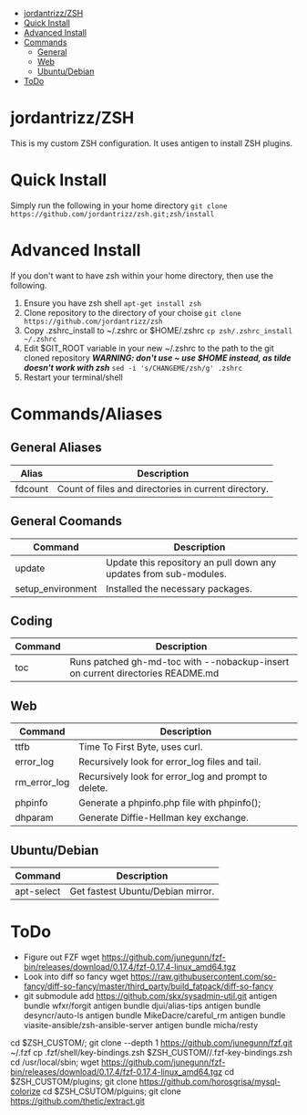 <!--ts-->
   * [jordantrizz/ZSH](#jordantrizzzsh)
   * [Quick Install](#quick-install)
   * [Advanced Install](#advanced-install)
   * [Commands](#commands)
      * [General](#general)
      * [Web](#web)
      * [Ubuntu/Debian](#ubuntudebian)
   * [ToDo](#todo)

<!-- Added by: jtrask, at: Thu  9 May 2019 09:05:23 PDT -->

<!--te-->
# jordantrizz/ZSH
This is my custom ZSH configuration. It uses antigen to install ZSH plugins.

# Quick Install
Simply run the following in your home directory
```git clone https://github.com/jordantrizz/zsh.git;zsh/install```
# Advanced Install
If you don't want to have zsh within your home directory, then use the following.

1. Ensure you have zsh shell
```apt-get install zsh```
2. Clone repository to the directory of your choise
```git clone https://github.com/jordantrizz/zsh```
3. Copy .zshrc_install to ~/.zshrc or $HOME/.zshrc
```cp zsh/.zshrc_install ~/.zshrc```
4. Edit $GIT_ROOT variable in your new ~/.zshrc to the path to the git cloned repository
***WARNING: don't use ~ use $HOME instead, as tilde doesn't work with zsh***
```sed -i 's/CHANGEME/zsh/g' .zshrc```
5. Restart your terminal/shell

# Commands/Aliases
## General Aliases
Alias | Description|
 --- | --- |
fdcount | Count of files and directories in current directory.
## General Coomands
Command | Description|
 --- | --- |
update | Update this repository an pull down any updates from sub-modules.
setup_environment | Installed the necessary packages.
## Coding
Command | Description|
 --- | --- |
toc | Runs patched gh-md-toc with --nobackup-insert on current directories README.md
## Web
Command | Description|
 --- | --- |
ttfb | Time To First Byte, uses curl.
error_log | Recursively look for error_log files and tail.
rm_error_log | Recursively look for error_log and prompt to delete.
phpinfo | Generate a phpinfo.php file with phpinfo();
dhparam | Generate Diffie-Hellman key exchange.
## Ubuntu/Debian
Command | Description|
 --- | --- |
apt-select | Get fastest Ubuntu/Debian mirror.

# ToDo
- Figure out FZF wget https://github.com/junegunn/fzf-bin/releases/download/0.17.4/fzf-0.17.4-linux_amd64.tgz
- Look into diff so fancy wget https://raw.githubusercontent.com/so-fancy/diff-so-fancy/master/third_party/build_fatpack/diff-so-fancy
- git submodule add https://github.com/skx/sysadmin-util.git
antigen bundle wfxr/forgit
antigen bundle djui/alias-tips
antigen bundle desyncr/auto-ls
antigen bundle MikeDacre/careful_rm
antigen bundle viasite-ansible/zsh-ansible-server
antigen bundle micha/resty

cd $ZSH_CUSTOM/; git clone --depth 1 https://github.com/junegunn/fzf.git ~/.fzf
cp .fzf/shell/key-bindings.zsh $ZSH_CUSTOM//.fzf-key-bindings.zsh
cd /usr/local/sbin; wget https://github.com/junegunn/fzf-bin/releases/download/0.17.4/fzf-0.17.4-linux_amd64.tgz
cd $ZSH_CUSTOM/plugins; git clone https://github.com/horosgrisa/mysql-colorize
cd $ZSH_CSUTOM/plguins; git clone https://github.com/thetic/extract.git
